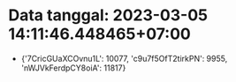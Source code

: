 # Data tanggal: 2023-03-05 14:11:46.448465+07:00

* {'7CricGUaXCOvnu1L': 10077, 'c9u7f5OfT2tirkPN': 9955, 'nWJVkFerdpCY8oiA': 11817}

